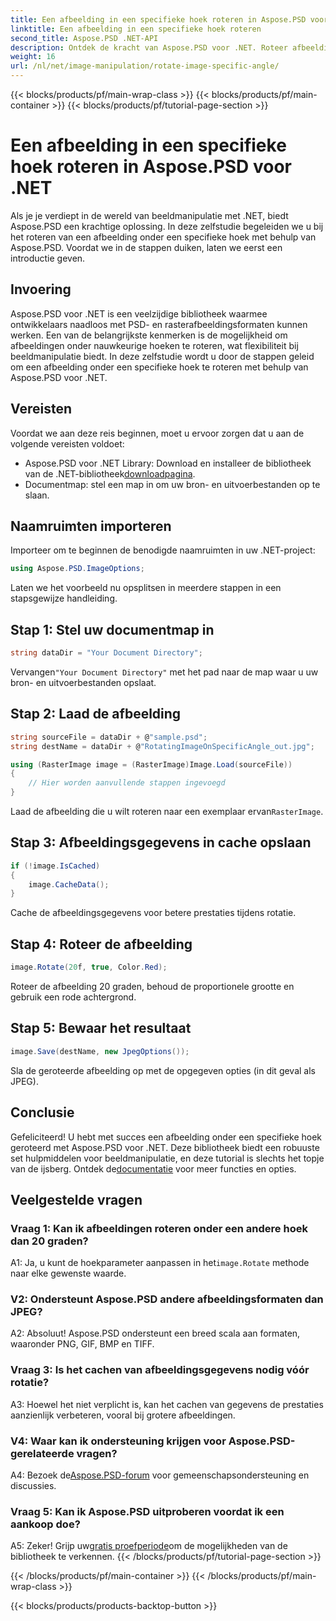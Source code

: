 ```yaml
---
title: Een afbeelding in een specifieke hoek roteren in Aspose.PSD voor .NET
linktitle: Een afbeelding in een specifieke hoek roteren
second_title: Aspose.PSD .NET-API
description: Ontdek de kracht van Aspose.PSD voor .NET. Roteer afbeeldingen moeiteloos onder specifieke hoeken. Download de bibliotheek en begin met het naadloos manipuleren van afbeeldingen.
weight: 16
url: /nl/net/image-manipulation/rotate-image-specific-angle/
---
```


{{< blocks/products/pf/main-wrap-class >}}
{{< blocks/products/pf/main-container >}}
{{< blocks/products/pf/tutorial-page-section >}}

# Een afbeelding in een specifieke hoek roteren in Aspose.PSD voor .NET

Als je je verdiept in de wereld van beeldmanipulatie met .NET, biedt Aspose.PSD een krachtige oplossing. In deze zelfstudie begeleiden we u bij het roteren van een afbeelding onder een specifieke hoek met behulp van Aspose.PSD. Voordat we in de stappen duiken, laten we eerst een introductie geven.

## Invoering

Aspose.PSD voor .NET is een veelzijdige bibliotheek waarmee ontwikkelaars naadloos met PSD- en rasterafbeeldingsformaten kunnen werken. Een van de belangrijkste kenmerken is de mogelijkheid om afbeeldingen onder nauwkeurige hoeken te roteren, wat flexibiliteit bij beeldmanipulatie biedt. In deze zelfstudie wordt u door de stappen geleid om een afbeelding onder een specifieke hoek te roteren met behulp van Aspose.PSD voor .NET.

## Vereisten

Voordat we aan deze reis beginnen, moet u ervoor zorgen dat u aan de volgende vereisten voldoet:

-  Aspose.PSD voor .NET Library: Download en installeer de bibliotheek van de .NET-bibliotheek[downloadpagina](https://releases.aspose.com/psd/net/).
- Documentmap: stel een map in om uw bron- en uitvoerbestanden op te slaan.

## Naamruimten importeren

Importeer om te beginnen de benodigde naamruimten in uw .NET-project:

```csharp
using Aspose.PSD.ImageOptions;
```

Laten we het voorbeeld nu opsplitsen in meerdere stappen in een stapsgewijze handleiding.

## Stap 1: Stel uw documentmap in

```csharp
string dataDir = "Your Document Directory";
```

 Vervangen`"Your Document Directory"` met het pad naar de map waar u uw bron- en uitvoerbestanden opslaat.

## Stap 2: Laad de afbeelding

```csharp
string sourceFile = dataDir + @"sample.psd";
string destName = dataDir + @"RotatingImageOnSpecificAngle_out.jpg";

using (RasterImage image = (RasterImage)Image.Load(sourceFile))
{
    // Hier worden aanvullende stappen ingevoegd
}
```

 Laad de afbeelding die u wilt roteren naar een exemplaar ervan`RasterImage`.

## Stap 3: Afbeeldingsgegevens in cache opslaan

```csharp
if (!image.IsCached)
{
    image.CacheData();
}
```

Cache de afbeeldingsgegevens voor betere prestaties tijdens rotatie.

## Stap 4: Roteer de afbeelding

```csharp
image.Rotate(20f, true, Color.Red);
```

Roteer de afbeelding 20 graden, behoud de proportionele grootte en gebruik een rode achtergrond.

## Stap 5: Bewaar het resultaat

```csharp
image.Save(destName, new JpegOptions());
```

Sla de geroteerde afbeelding op met de opgegeven opties (in dit geval als JPEG).

## Conclusie

 Gefeliciteerd! U hebt met succes een afbeelding onder een specifieke hoek geroteerd met Aspose.PSD voor .NET. Deze bibliotheek biedt een robuuste set hulpmiddelen voor beeldmanipulatie, en deze tutorial is slechts het topje van de ijsberg. Ontdek de[documentatie](https://reference.aspose.com/psd/net/) voor meer functies en opties.

## Veelgestelde vragen

### Vraag 1: Kan ik afbeeldingen roteren onder een andere hoek dan 20 graden?

 A1: Ja, u kunt de hoekparameter aanpassen in het`image.Rotate` methode naar elke gewenste waarde.

### V2: Ondersteunt Aspose.PSD andere afbeeldingsformaten dan JPEG?

A2: Absoluut! Aspose.PSD ondersteunt een breed scala aan formaten, waaronder PNG, GIF, BMP en TIFF.

### Vraag 3: Is het cachen van afbeeldingsgegevens nodig vóór rotatie?

A3: Hoewel het niet verplicht is, kan het cachen van gegevens de prestaties aanzienlijk verbeteren, vooral bij grotere afbeeldingen.

### V4: Waar kan ik ondersteuning krijgen voor Aspose.PSD-gerelateerde vragen?

 A4: Bezoek de[Aspose.PSD-forum](https://forum.aspose.com/c/psd/34) voor gemeenschapsondersteuning en discussies.

### Vraag 5: Kan ik Aspose.PSD uitproberen voordat ik een aankoop doe?

 A5: Zeker! Grijp uw[gratis proefperiode](https://releases.aspose.com/)om de mogelijkheden van de bibliotheek te verkennen.
{{< /blocks/products/pf/tutorial-page-section >}}

{{< /blocks/products/pf/main-container >}}
{{< /blocks/products/pf/main-wrap-class >}}

{{< blocks/products/products-backtop-button >}}
